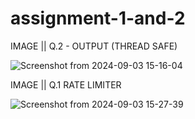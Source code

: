 # assignment-1-and-2

IMAGE || Q.2 - OUTPUT (THREAD SAFE)

![Screenshot from 2024-09-03 15-16-04](https://github.com/user-attachments/assets/f044dd87-f9ab-4d89-acdd-77e2a986d215)


IMAGE || Q.1   RATE LIMITER

![Screenshot from 2024-09-03 15-27-39](https://github.com/user-attachments/assets/908e7b9d-109f-42f3-8793-0a976acc89fe)

